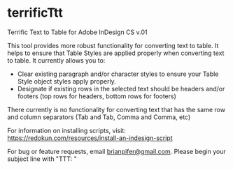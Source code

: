 # terrificTtt
Terrific Text to Table for Adobe InDesign CS
v.01

This tool provides more robust functionality for converting text to table. It helps to ensure that Table Styles are applied
properly when converting text to table. It currently allows you to: 

* Clear existing paragraph and/or character styles to ensure your Table Style object styles apply properly. 
* Designate if existing rows in the selected text should be headers and/or footers (top rows for headers, bottom rows for footers)

There currently is no functionality for converting text that has the same row and column separators (Tab and Tab, Comma and Comma, etc)

For information on installing scripts, visit: https://redokun.com/resources/install-an-indesign-script

For bug or feature requests, email brianpifer@gmail.com. Please begin your subject line with "TTT: "
